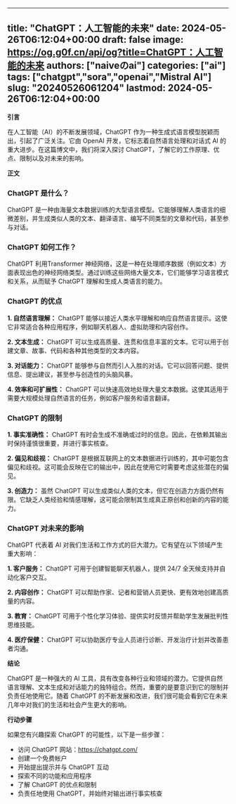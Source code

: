 
---
title: "ChatGPT：人工智能的未来"
date: 2024-05-26T06:12:04+00:00
draft: false
image: https://og.g0f.cn/api/og?title=ChatGPT：人工智能的未来
authors: ["naiveのai"]
categories: ["ai"]
tags: ["chatgpt","sora","openai","Mistral AI"]
slug: "20240526061204"
lastmod: 2024-05-26T06:12:04+00:00
---
**引言**

在人工智能（AI）的不断发展领域，ChatGPT 作为一种生成式语言模型脱颖而出，引起了广泛关注。它由 OpenAI 开发，它标志着自然语言处理和对话式 AI 的重大进步。在这篇博文中，我们将深入探讨 ChatGPT，了解它的工作原理、优点、限制以及对未来的影响。

**正文**

### ChatGPT 是什么？

ChatGPT 是一种由海量文本数据训练的大型语言模型。它能够理解人类语言的细微差别，并生成类似人类的文本、翻译语言、编写不同类型的文章和代码，甚至参与对话。

### ChatGPT 如何工作？

ChatGPT 利用Transformer 神经网络，这是一种在处理顺序数据（例如文本）方面表现出色的神经网络类型。通过训练这些网络大量文本，它们能够学习语言模式和关系，从而赋予 ChatGPT 理解和生成人类语言的能力。

### ChatGPT 的优点

**1. 自然语言理解：** ChatGPT 能够以接近人类水平理解和响应自然语言提示。这使它非常适合各种应用程序，例如聊天机器人、虚拟助理和内容创作。

**2. 文本生成：** ChatGPT 可以生成高质量、连贯和信息丰富的文本。它可以用于创建文章、故事、代码和各种其他类型的文本内容。

**3. 对话能力：** ChatGPT 能够参与自然而引人入胜的对话。它可以回答问题、提供信息、提出建议，甚至参与创造性的头脑风暴。

**4. 效率和可扩展性：** ChatGPT 可以快速高效地处理大量文本数据。这使其适用于需要大规模处理自然语言的任务，例如客户服务和语言翻译。

### ChatGPT 的限制

**1. 事实准确性：** ChatGPT 有时会生成不准确或过时的信息。因此，在依赖其输出时保持谨慎很重要，并进行事实核查。

**2. 偏见和歧视：** ChatGPT 是根据互联网上的文本数据进行训练的，其中可能包含偏见和歧视。这可能会反映在它的输出中，因此在使用它时需要考虑这些潜在的偏见。

**3. 创造力：** 虽然 ChatGPT 可以生成类似人类的文本，但它在创造力方面仍然有限。它缺乏人类经验和情感理解，这可能会限制其生成真正原创和创新的内容的能力。

### ChatGPT 对未来的影响

ChatGPT 代表着 AI 对我们生活和工作方式的巨大潜力。它有望在以下领域产生重大影响：

**1. 客户服务：** ChatGPT 可用于创建智能聊天机器人，提供 24/7 全天候支持并自动化客户交互。

**2. 内容创作：** ChatGPT 可以帮助作家、记者和营销人员更快、更有效地创建高质量的内容。

**3. 教育：** ChatGPT 可用于个性化学习体验、提供实时反馈并帮助学生发展批判性思维技能。

**4. 医疗保健：** ChatGPT 可以协助医疗专业人员进行诊断、开发治疗计划并改善患者沟通。

**结论**

ChatGPT 是一种强大的 AI 工具，具有改变各种行业和领域的潜力。它提供自然语言理解、文本生成和对话能力的独特组合。然而，重要的是要意识到它的限制并负责任地使用它。随着 ChatGPT 的不断发展和改进，我们很可能会看到它在未来几年中对我们的生活和社会产生更大的影响。

**行动步骤**

如果您有兴趣探索 ChatGPT 的可能性，以下是一些步骤：

* 访问 ChatGPT 网站：https://chatgpt.com/
* 创建一个免费帐户
* 开始提出提示并与 ChatGPT 互动
* 探索不同的功能和应用程序
* 了解 ChatGPT 的优点和限制
* 负责任地使用 ChatGPT，并始终对输出进行事实核查